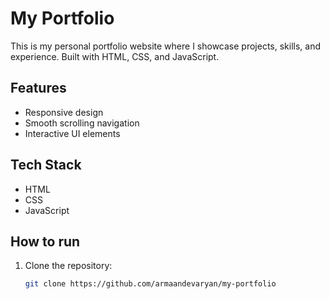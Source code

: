 # My Portfolio
This is my personal portfolio website where I showcase projects, skills, and experience. Built with HTML, CSS, and JavaScript.

## Features
- Responsive design
- Smooth scrolling navigation
- Interactive UI elements

## Tech Stack
- HTML
- CSS
- JavaScript

## How to run
1. Clone the repository:
   ```bash
   git clone https://github.com/armaandevaryan/my-portfolio
